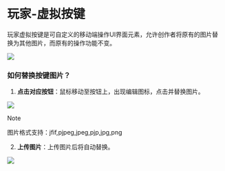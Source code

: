 # 玩家-虚拟按键

玩家虚拟按键是可自定义的移动端操作UI界面元素，允许创作者将原有的图片替换为其他图片，而原有的操作功能不变。

![](/QQ20240915-152318.png)

### 如何替换按键图片？
1. **点击对应按钮**：鼠标移动至按钮上，出现编辑图标，点击并替换图片。

![](/QQ20240915-152500.png)

> [!NOTE]
> 图片格式支持：jfif,pjpeg,jpeg,pjp,jpg,png

2. **上传图片**：上传图片后将自动替换。

![](/QQ20240915-152919.png)